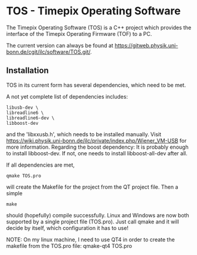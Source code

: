 # TOS - Timepix Operating Software

The Timepix Operating Software (TOS) is a C++ project which provides the
interface of the Timepix Operating Firmware (TOF) to a PC.

The current version can always be found at <https://gitweb.physik.uni-bonn.de/cgit/ilc/software/TOS.git/>.


## Installation

TOS in its current form has several dependencies, which need to be met.

A not yet complete list of dependencies includes:
```
libusb-dev \
libreadline6 \
libreadline6-dev \
libboost-dev
```
and the 'libxxusb.h', which needs to be installed manually.
Visit <https://wiki.physik.uni-bonn.de/ilc/private/index.php/Wiener_VM-USB> for more information.
Regarding the boost dependency: It is probably enough to install libboost-dev. If not, one needs to install libboost-all-dev after all.

If all dependencies are met,
```
qmake TOS.pro
```
will create the Makefile for the project from the QT project file. Then a simple
```
make
```
should (hopefully) compile successfully.
Linux and Windows are now both supported by a single project file (TOS.pro). Just call qmake and
it will decide by itself, which configuration it has to use!

NOTE:
On my linux machine, I need to use QT4 in order to create the makefile from the TOS.pro file:
qmake-qt4 TOS.pro
